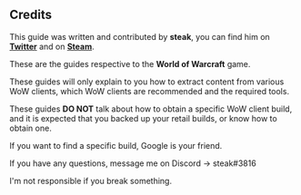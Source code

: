 ## Credits

This guide was written and contributed by **steak**, you can find him on [**Twitter**](https://twitter.com/ThunderySteak) and on [**Steam**](http://steamcommunity.com/id/wtfidonteven/).

These are the guides respective to the **World of Warcraft** game. 

These guides will only explain to you how to extract content from various WoW clients, which WoW clients are recommended and the required tools.

These guides **DO NOT** talk about how to obtain a specific WoW client build, and it is expected that you backed up your retail builds, or know how to obtain one. 

If you want to find a specific build, Google is your friend.

If you have any questions, message me on Discord -> steak#3816 

I'm not responsible if you break something.

